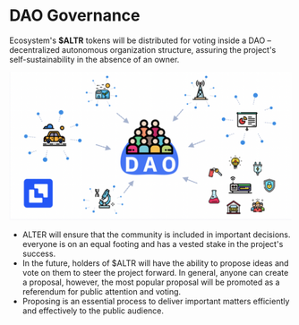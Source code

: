 # DAO Governance

Ecosystem's **$ALTR** tokens will be distributed for voting inside a DAO – decentralized autonomous organization structure, assuring the project's self-sustainability in the absence of an owner.

![](<../.gitbook/assets/Screenshot 2021-12-03 at 4.32.29 PM.png>)

* ALTER will ensure that the community is included in important decisions. everyone is on an equal footing and has a vested stake in the project's success.
* In the future, holders of $ALTR will have the ability to propose ideas and vote on them to steer the project forward. In general, anyone can create a proposal, however, the most popular proposal will be promoted as a referendum for public attention and voting.
* Proposing is an essential process to deliver important matters efficiently and effectively to the public audience.
